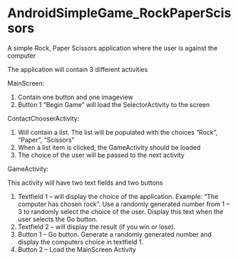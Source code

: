 AndroidSimpleGame_RockPaperScissors
===================================

A simple Rock, Paper Scissors application where the user is against the computer

 The application will contain 3 different activities

MainScreen:

   1. Contain one button and one imageview 
   2. Button 1 “Begin Game” will load the SelectorActivity to the screen

ContactChooserActivity:

   1. Will contain a list. The list will be populated with the choices “Rock”, “Paper”, “Scissors”
   2. When a list item is clicked, the GameActivity should be loaded
   3. The choice of the user will be passed to the next activity
   
GameActivity:

This activity will have two text fields and two buttons
   
   1. Textfield 1 – will display the choice of the application. Example: “The computer has chosen rock”. Use a randomly generated number from 1 – 3 to randomly select the choice of the user. Display this text when the user selects the Go button.
   2. Textfield 2 – will display the result (if you win or lose).
   3. Button 1 – Go button. Generate a randomly generated number and display the computers choice in textfield 1.
   4. Button 2 – Load the MainScreen Activity 
